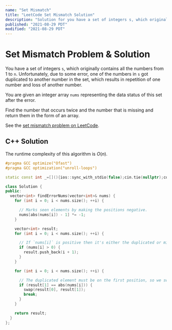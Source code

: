 ```yaml
---
name: "Set Mismatch"
title: "LeetCode Set Mismatch Solution"
description: "Solution for you have a set of integers s, which originally contains all the numbers from 1 to n. Unfortunately, due to some error, one of the numbers in s got duplicated to another number in the set, which results in repetition of one number and loss of another number. You are given an integer array nums representing the data status of this set after the error. Find the number that occurs twice and the number that is missing and return them in the form of an array."
published: "2021-08-29 PDT"
modified: "2021-08-29 PDT"
---
```


# Set Mismatch Problem & Solution

You have a set of integers `s`, which originally contains all the numbers from 1 to `n`.
Unfortunately, due to some error, one of the numbers in `s` got duplicated to another number in the set, which results in repetition of one number and loss of another number.

You are given an integer array `nums` representing the data status of this set after the error.

Find the number that occurs twice and the number that is missing and return them in the form of an array.

See the [set mismatch problem on LeetCode](https://leetcode.com/problems/set-mismatch).

## C++ Solution

The runtime complexity of this algorithm is $O(n)$.

```cpp
#pragma GCC optimize("Ofast")
#pragma GCC optimization("unroll-loops")

static const int _=[](){ios::sync_with_stdio(false);cin.tie(nullptr);cout.tie(nullptr);return 0;}();

class Solution {
public:
  vector<int> findErrorNums(vector<int>& nums) {
    for (int i = 0; i < nums.size(); ++i) {

      // Marks seen elements by making the positions negative.
      nums[abs(nums[i]) - 1] *= -1;
    }

    vector<int> result;
    for (int i = 0; i < nums.size(); ++i) {

      // If `nums[i]` is positive then it's either the duplicated or missing element.
      if (nums[i] > 0) {
        result.push_back(i + 1);
      }
    }

    for (int i = 0; i < nums.size(); ++i) {

      // The duplicated element must be on the first position, so we swap if required.
      if (result[1] == abs(nums[i])) {
        swap(result[0], result[1]);
        break;
      }
    }

    return result;
  }
};
```
